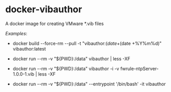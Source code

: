 # docker-vibauthor
A docker image for creating VMware *.vib files

*Examples*:

- docker build --force-rm --pull -t "vibauthor:$(date +%Y%m%d)" vibauthor && docker tag "vibauthor:$(date +%Y%m%d)" vibauthor:latest

- docker run --rm -v "${PWD}:/data" vibauthor | less -XF

- docker run --rm -v "${PWD}:/data" vibauthor -i -v fwrule-ntpServer-1.0.0-1.vib | less -XF

- docker run --rm -v "${PWD}:/data" --entrypoint '/bin/bash' -it vibauthor
